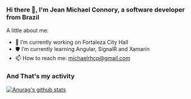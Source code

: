 ### Hi there 👋, I'm Jean Michael Connory, a software developer from Brazil

A little about me:

- 🏢 I’m currently working on Fortaleza City Hall
- 🛡 I’m currently learning Angular, SignalR and Xamarin
- 📫 How to reach me: michaelrhcp@gmail.com

### And That's my activity

[![Anurag's github stats](https://github-readme-stats.vercel.app/api?username=JeanConnory)](https://github.com/anuraghazra/github-readme-stats)
